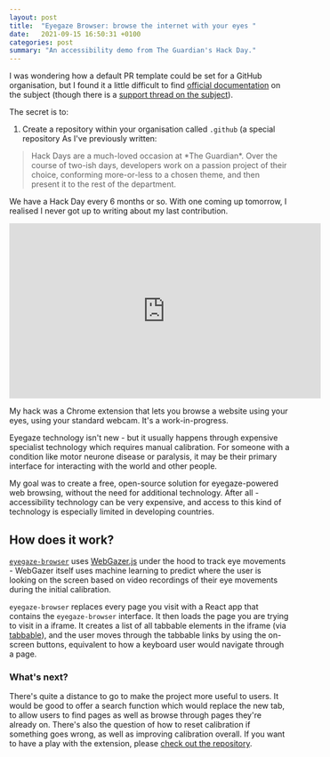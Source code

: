 ```yaml
---
layout: post
title:  "Eyegaze Browser: browse the internet with your eyes "
date:   2021-09-15 16:50:31 +0100
categories: post
summary: "An accessibility demo from The Guardian's Hack Day."
---
```

I was wondering how a default PR template could be set for a GitHub organisation, but I found it a little difficult to find [official documentation](https://docs.github.com/en/communities/setting-up-your-project-for-healthy-contributions/creating-a-default-community-health-file) on the subject (though there is a [support thread on the subject](https://github.community/t/pull-request-template-per-organization/862)).

The secret is to:

1. Create a repository within your organisation called `.github` (a special repository As I've previously written:

<blockquote>Hack Days are a much-loved occasion at *The Guardian*. Over the course of two-ish days, developers work on a passion project of their choice, conforming more-or-less to a chosen theme, and then present it to the rest of the department.</blockquote>

We have a Hack Day every 6 months or so. With one coming up tomorrow, I realised I never got up to writing about my last contribution.

<iframe width="560" height="315" src="https://www.youtube.com/embed/qzSiotk2jVY" title="YouTube video player" frameborder="0" allow="accelerometer; autoplay; clipboard-write; encrypted-media; gyroscope; picture-in-picture" allowfullscreen></iframe>

My hack was a Chrome extension that lets you browse a website using your eyes, using your standard webcam. It's a work-in-progress.

Eyegaze technology isn't new - but it usually happens through expensive specialist technology which requires manual calibration. For someone with a condition like motor neurone disease or paralysis, it may be their primary interface for interacting with the world and other people. 

My goal was to create a free, open-source solution for eyegaze-powered web browsing, without the need for additional technology. After all - accessibility technology can be very expensive, and access to this kind of technology is especially limited in developing countries.

## How does it work?

[`eyegaze-browser`](https://github.com/rhystmills/eyegaze-browser) uses [WebGazer.js](https://webgazer.cs.brown.edu/) under the hood to track eye movements - WebGazer itself uses machine learning to predict where the user is looking on the screen based on video recordings of their eye movements during the initial calibration.

`eyegaze-browser` replaces every page you visit with a React app that contains the `eyegaze-browser` interface. It then loads the page you are trying to visit in a iframe. It creates a list of all tabbable elements in the iframe (via [tabbable](https://github.com/focus-trap/tabbable)), and the user moves through the tabbable links by using the on-screen buttons, equivalent to how a keyboard user would navigate through a page.

### What's next?

There's quite a distance to go to make the project more useful to users. It would be good to offer a search function which would replace the new tab, to allow users to find pages as well as browse through pages they're already on. There's also the question of how to reset calibration if something goes wrong, as well as improving calibration overall. If you want to have a play with the extension, please [check out the repository](https://github.com/rhystmills/eyegaze-browser).
